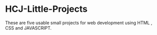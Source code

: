 # HCJ-Little-Projects
These are five usable small projects for web development using HTML , CSS and JAVASCRIPT.
